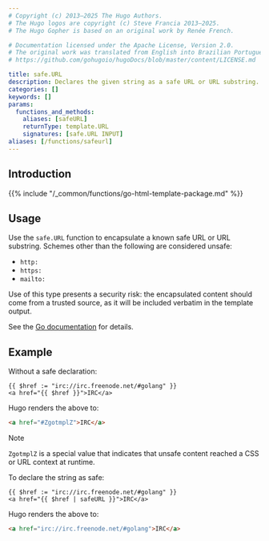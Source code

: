 ```yaml
---
# Copyright (c) 2013–2025 The Hugo Authors.
# The Hugo logos are copyright (c) Steve Francia 2013–2025.
# The Hugo Gopher is based on an original work by Renée French.

# Documentation licensed under the Apache License, Version 2.0.
# The original work was translated from English into Brazilian Portuguese.
# https://github.com/gohugoio/hugoDocs/blob/master/content/LICENSE.md

title: safe.URL
description: Declares the given string as a safe URL or URL substring.
categories: []
keywords: []
params:
  functions_and_methods:
    aliases: [safeURL]
    returnType: template.URL
    signatures: [safe.URL INPUT]
aliases: [/functions/safeurl]
---
```


## Introduction

{{% include "/_common/functions/go-html-template-package.md" %}}

## Usage

Use the `safe.URL` function to encapsulate a known safe URL or URL substring. Schemes other than the following are considered unsafe:

- `http:`
- `https:`
- `mailto:`

Use of this type presents a security risk: the encapsulated content should come from a trusted source, as it will be included verbatim in the template output.

See the [Go documentation] for details.

## Example

Without a safe declaration:

```go-html-template
{{ $href := "irc://irc.freenode.net/#golang" }}
<a href="{{ $href }}">IRC</a>
```

Hugo renders the above to:

```html
<a href="#ZgotmplZ">IRC</a>
```

> [!note]
> `ZgotmplZ` is a special value that indicates that unsafe content reached a CSS or URL context at runtime.

To declare the string as safe:

```go-html-template
{{ $href := "irc://irc.freenode.net/#golang" }}
<a href="{{ $href | safeURL }}">IRC</a>
```

Hugo renders the above to:

```html
<a href="irc://irc.freenode.net/#golang">IRC</a>
```

[Go documentation]: https://pkg.go.dev/html/template#URL
